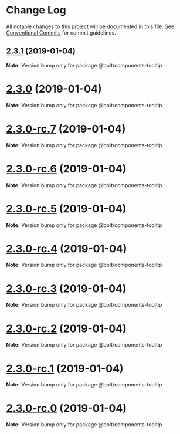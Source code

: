 # Change Log

All notable changes to this project will be documented in this file.
See [Conventional Commits](https://conventionalcommits.org) for commit guidelines.

## [2.3.1](https://github.com/bolt-design-system/bolt/compare/v2.3.0...v2.3.1) (2019-01-04)

**Note:** Version bump only for package @bolt/components-tooltip





# [2.3.0](https://github.com/bolt-design-system/bolt/compare/v2.3.0-rc.7...v2.3.0) (2019-01-04)

**Note:** Version bump only for package @bolt/components-tooltip





# [2.3.0-rc.7](https://github.com/bolt-design-system/bolt/compare/v2.3.0-rc.6...v2.3.0-rc.7) (2019-01-04)

**Note:** Version bump only for package @bolt/components-tooltip





# [2.3.0-rc.6](https://github.com/bolt-design-system/bolt/compare/v2.3.0-rc.5...v2.3.0-rc.6) (2019-01-04)

**Note:** Version bump only for package @bolt/components-tooltip





# [2.3.0-rc.5](https://github.com/bolt-design-system/bolt/compare/v2.3.0-rc.4...v2.3.0-rc.5) (2019-01-04)

**Note:** Version bump only for package @bolt/components-tooltip





# [2.3.0-rc.4](https://github.com/bolt-design-system/bolt/compare/v2.3.0-rc.3...v2.3.0-rc.4) (2019-01-04)

**Note:** Version bump only for package @bolt/components-tooltip





# [2.3.0-rc.3](https://github.com/bolt-design-system/bolt/compare/v2.3.0-rc.2...v2.3.0-rc.3) (2019-01-04)

**Note:** Version bump only for package @bolt/components-tooltip





# [2.3.0-rc.2](https://github.com/bolt-design-system/bolt/compare/v2.3.0-rc.1...v2.3.0-rc.2) (2019-01-04)

**Note:** Version bump only for package @bolt/components-tooltip





# [2.3.0-rc.1](https://github.com/bolt-design-system/bolt/compare/vv2.3.0-rc.0...v2.3.0-rc.1) (2019-01-04)

**Note:** Version bump only for package @bolt/components-tooltip





# [2.3.0-rc.0](https://github.com/bolt-design-system/bolt/compare/v2.2.1...v2.3.0-rc.0) (2019-01-04)

**Note:** Version bump only for package @bolt/components-tooltip
